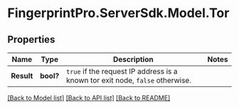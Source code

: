 # FingerprintPro.ServerSdk.Model.Tor
## Properties

Name | Type | Description | Notes
------------ | ------------- | ------------- | -------------
**Result** | **bool?** | `true` if the request IP address is a known tor exit node, `false` otherwise.  | 

[[Back to Model list]](../README.md#documentation-for-models) [[Back to API list]](../README.md#documentation-for-api-endpoints) [[Back to README]](../README.md)

